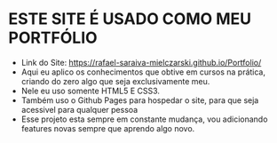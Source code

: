 # ESTE SITE É USADO COMO MEU PORTFÓLIO

- Link do Site: https://rafael-saraiva-mielczarski.github.io/Portfolio/
- Aqui eu aplico os conhecimentos que obtive em cursos na prática, criando do zero algo que seja exclusivamente meu. 
- Nele eu uso somente HTML5 E CSS3.
- Também uso o Github Pages para hospedar o site, para que seja acessivel para qualquer pessoa
- Esse projeto esta sempre em constante mudança, vou adicionando features novas sempre que aprendo algo novo.
